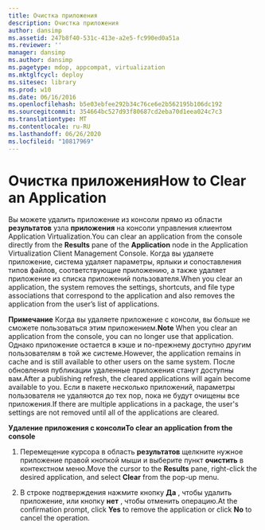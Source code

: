 ```yaml
---
title: Очистка приложения
description: Очистка приложения
author: dansimp
ms.assetid: 247b8f40-531c-413e-a2e5-fc990ed0a51a
ms.reviewer: ''
manager: dansimp
ms.author: dansimp
ms.pagetype: mdop, appcompat, virtualization
ms.mktglfcycl: deploy
ms.sitesec: library
ms.prod: w10
ms.date: 06/16/2016
ms.openlocfilehash: b5e03ebfee292b34c76ce6e2b562195b106dc192
ms.sourcegitcommit: 354664bc527d93f80687cd2eba70d1eea024c7c3
ms.translationtype: MT
ms.contentlocale: ru-RU
ms.lasthandoff: 06/26/2020
ms.locfileid: "10817969"
---
```

# <span data-ttu-id="5617b-103">Очистка приложения</span><span class="sxs-lookup"><span data-stu-id="5617b-103">How to Clear an Application</span></span>


<span data-ttu-id="5617b-104">Вы можете удалить приложение из консоли прямо из области **результатов** узла **приложения** на консоли управления клиентом Application Virtualization.</span><span class="sxs-lookup"><span data-stu-id="5617b-104">You can clear an application from the console directly from the **Results** pane of the **Application** node in the Application Virtualization Client Management Console.</span></span> <span data-ttu-id="5617b-105">Когда вы удаляете приложение, система удаляет параметры, ярлыки и сопоставления типов файлов, соответствующие приложению, а также удаляет приложение из списка приложений пользователя.</span><span class="sxs-lookup"><span data-stu-id="5617b-105">When you clear an application, the system removes the settings, shortcuts, and file type associations that correspond to the application and also removes the application from the user’s list of applications.</span></span>

<span data-ttu-id="5617b-106">**Примечание**  Когда вы удаляете приложение с консоли, вы больше не сможете пользоваться этим приложением.</span><span class="sxs-lookup"><span data-stu-id="5617b-106">**Note** When you clear an application from the console, you can no longer use that application.</span></span> <span data-ttu-id="5617b-107">Однако приложение остается в кэше и по-прежнему доступно другим пользователям в той же системе.</span><span class="sxs-lookup"><span data-stu-id="5617b-107">However, the application remains in cache and is still available to other users on the same system.</span></span> <span data-ttu-id="5617b-108">После обновления публикации удаленные приложения станут доступны вам.</span><span class="sxs-lookup"><span data-stu-id="5617b-108">After a publishing refresh, the cleared applications will again become available to you.</span></span> <span data-ttu-id="5617b-109">Если в пакете несколько приложений, параметры пользователя не удаляются до тех пор, пока не будут очищены все приложения.</span><span class="sxs-lookup"><span data-stu-id="5617b-109">If there are multiple applications in a package, the user's settings are not removed until all of the applications are cleared.</span></span>

 

**<span data-ttu-id="5617b-110">Удаление приложения с консоли</span><span class="sxs-lookup"><span data-stu-id="5617b-110">To clear an application from the console</span></span>**

1.  <span data-ttu-id="5617b-111">Перемещение курсора в область **результатов** щелкните нужное приложение правой кнопкой мыши и выберите пункт **очистить** в контекстном меню.</span><span class="sxs-lookup"><span data-stu-id="5617b-111">Move the cursor to the **Results** pane, right-click the desired application, and select **Clear** from the pop-up menu.</span></span>

2.  <span data-ttu-id="5617b-112">В строке подтверждения нажмите кнопку **Да** , чтобы удалить приложение, или кнопку **нет** , чтобы отменить операцию.</span><span class="sxs-lookup"><span data-stu-id="5617b-112">At the confirmation prompt, click **Yes** to remove the application or click **No** to cancel the operation.</span></span>

 

 





